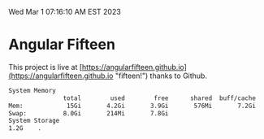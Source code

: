 Wed Mar  1 07:16:10 AM EST 2023

# Angular Fifteen


This project is live at [https://angularfifteen.github.io](https://angularfifteen.github.io "fifteen!") thanks to Github.

```bash
System Memory
               total        used        free      shared  buff/cache   available
Mem:            15Gi       4.2Gi       3.9Gi       576Mi       7.2Gi        10Gi
Swap:          8.0Gi       214Mi       7.8Gi
System Storage
1.2G	.

